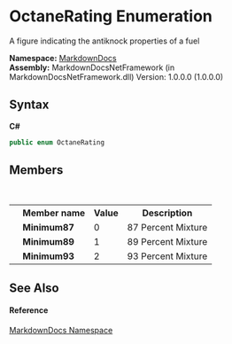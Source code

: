 # OctaneRating Enumeration
 

A figure indicating the antiknock properties of a fuel

**Namespace:**&nbsp;<a href="N_MarkdownDocs">MarkdownDocs</a><br />**Assembly:**&nbsp;MarkdownDocsNetFramework (in MarkdownDocsNetFramework.dll) Version: 1.0.0.0 (1.0.0.0)

## Syntax

**C#**<br />
``` C#
public enum OctaneRating
```


## Members
&nbsp;<table><tr><th></th><th>Member name</th><th>Value</th><th>Description</th></tr><tr><td /><td target="F:MarkdownDocs.OctaneRating.Minimum87">**Minimum87**</td><td>0</td><td>87 Percent Mixture</td></tr><tr><td /><td target="F:MarkdownDocs.OctaneRating.Minimum89">**Minimum89**</td><td>1</td><td>89 Percent Mixture</td></tr><tr><td /><td target="F:MarkdownDocs.OctaneRating.Minimum93">**Minimum93**</td><td>2</td><td>93 Percent Mixture</td></tr></table>

## See Also


#### Reference
<a href="N_MarkdownDocs">MarkdownDocs Namespace</a><br />